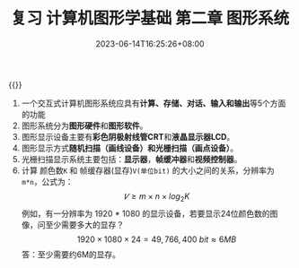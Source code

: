﻿---
title: "复习 计算机图形学基础 第二章 图形系统"
date: 2023-06-14T16:25:26+08:00
tags: ["计算机图形学"]
categories: ["期末复习"]
series: ["复习 计算机图形学基础"]
series_order: 2
---

{{<katex>}}

1. 一个交互式计算机图形系统应具有**计算、存储、对话、输入和输出**等5个方面的功能
2. 图形系统分为**图形硬件**和**图形软件**。
3. 图形显示设备主要有**彩色阴极射线管CRT**和**液晶显示器LCD**。
4. 图形显示方式**随机扫描（画线设备）**和**光栅扫描（画点设备）**。
5. 光栅扫描显示系统主要包括：**显示器**，**帧缓冲器**和**视频控制器**。
6. 计算 颜色数`K` 和 帧缓存器(显存)`V(单位bit)` 的大小之间的关系，分辨率为`m*n`，公式为：
    $$
    𝑉 \geq m×n×log_2 K
    $$
    例如，有一分辨率为 1920 * 1080 的显示设备，若要显示24位颜色数的图像，问至少需要多大的显存？
    $$
    1920 \times 1080 \times 24 = 49,766,400\ bit \approx 6MB
    $$
    答：至少需要约6M的显存。